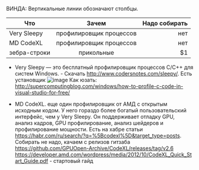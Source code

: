 ВИНДА:
Вертикальные линии обозначают столбцы.

| Что           | Зачем                     | Надо собирать |
| ------------- |:------------------:       | -----:        |
| Very Sleepy   | профилировщик процессов   | нет        |
| MD CodeXL     | профилировщик процессов   |  нет         |
| зебра-строки  | прикольные                |    $1         |
* Very Sleepy — это бесплатный профилировщик процессов C/C++ для систем Windows. - Скачать http://www.codersnotes.com/sleepy/. Есть установщик
![image](https://user-images.githubusercontent.com/22058642/152636162-16a5b448-ffc7-487c-a33c-d9d678d2e2be.png)
Как юзать: http://supercomputingblog.com/windows/how-to-profile-c-code-in-visual-studio-for-free/
 
* MD CodeXL. еще один профилировщик от АМД с открытым исходным кодом. У него гораздо более богатый пользовательский интерфейс, чем у Very Sleepy. Он поддерживает отладку GPU, анализ кадров, GPU
профилирование, анализ шейдеров и профилирование мощности. Есть на хабре статьи https://habr.com/ru/search/?q=%5Bcodexl%5D&target_type=posts. Собирать не надо, качаем с релизов гитзаба https://github.com/GPUOpen-Archive/CodeXL/releases/tag/v2.6
https://developer.amd.com/wordpress/media/2012/10/CodeXL_Quick_Start_Guide.pdf - стартовый гайд
